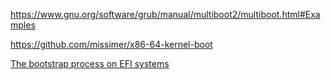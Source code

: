 https://www.gnu.org/software/grub/manual/multiboot2/multiboot.html#Examples

https://github.com/missimer/x86-64-kernel-boot

[The bootstrap process on EFI systems](https://lwn.net/Articles/632528/)
